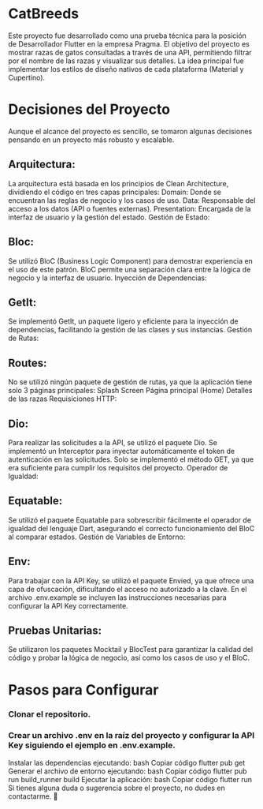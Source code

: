 # CatBreeds

Este proyecto fue desarrollado como una prueba técnica para la posición de Desarrollador Flutter en la empresa Pragma. El objetivo del proyecto es mostrar razas de gatos consultadas a través de una API, permitiendo filtrar por el nombre de las razas y visualizar sus detalles. La idea principal fue implementar los estilos de diseño nativos de cada plataforma (Material y Cupertino).

# Decisiones del Proyecto
Aunque el alcance del proyecto es sencillo, se tomaron algunas decisiones pensando en un proyecto más robusto y escalable.

## Arquitectura:
La arquitectura está basada en los principios de Clean Architecture, dividiendo el código en tres capas principales:
Domain: Donde se encuentran las reglas de negocio y los casos de uso.
Data: Responsable del acceso a los datos (API o fuentes externas).
Presentation: Encargada de la interfaz de usuario y la gestión del estado.
Gestión de Estado:

## Bloc:
Se utilizó BloC (Business Logic Component) para demostrar experiencia en el uso de este patrón. BloC permite una separación clara entre la lógica de negocio y la interfaz de usuario.
Inyección de Dependencias:

## GetIt:
Se implementó GetIt, un paquete ligero y eficiente para la inyección de dependencias, facilitando la gestión de las clases y sus instancias.
Gestión de Rutas:

## Routes:
No se utilizó ningún paquete de gestión de rutas, ya que la aplicación tiene solo 3 páginas principales:
Splash Screen
Página principal (Home)
Detalles de las razas
Requisiciones HTTP:

## Dio:
Para realizar las solicitudes a la API, se utilizó el paquete Dio.
Se implementó un Interceptor para inyectar automáticamente el token de autenticación en las solicitudes.
Solo se implementó el método GET, ya que era suficiente para cumplir los requisitos del proyecto.
Operador de Igualdad:

## Equatable:
Se utilizó el paquete Equatable para sobrescribir fácilmente el operador de igualdad del lenguaje Dart, asegurando el correcto funcionamiento del BloC al comparar estados.
Gestión de Variables de Entorno:

## Env:
Para trabajar con la API Key, se utilizó el paquete Envied, ya que ofrece una capa de ofuscación, dificultando el acceso no autorizado a la clave.
En el archivo .env.example se incluyen las instrucciones necesarias para configurar la API Key correctamente.

## Pruebas Unitarias:
Se utilizaron los paquetes Mocktail y BlocTest para garantizar la calidad del código y probar la lógica de negocio, así como los casos de uso y el BloC.

# Pasos para Configurar

### Clonar el repositorio.

### Crear un archivo .env en la raíz del proyecto y configurar la API Key siguiendo el ejemplo en .env.example.
Instalar las dependencias ejecutando:
bash
Copiar código
flutter pub get
Generar el archivo de entorno ejecutando:
bash
Copiar código
flutter pub run build_runner build
Ejecutar la aplicación:
bash
Copiar código
flutter run
Si tienes alguna duda o sugerencia sobre el proyecto, no dudes en contactarme. 🚀